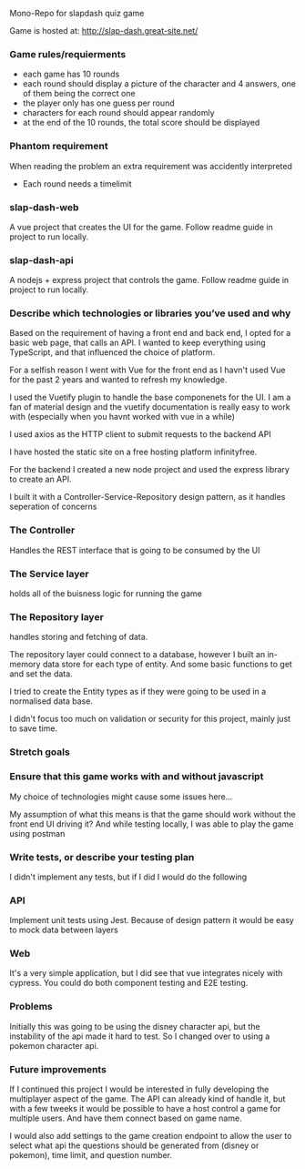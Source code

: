 Mono-Repo for slapdash quiz game

Game is hosted at: http://slap-dash.great-site.net/

### Game rules/requierments
* each game has 10 rounds
* each round should display a picture of the character and 4 answers, one of them being the correct one
* the player only has one guess per round
* characters for each round should appear randomly
* at the end of the 10 rounds, the total score should be displayed

### Phantom requirement
When reading the problem an extra requirement was accidently interpreted
* Each round needs a timelimit

### slap-dash-web
A vue project that creates the UI for the game.
    Follow readme guide in project to run locally.

### slap-dash-api
A nodejs + express project that controls the game.
    Follow readme guide in project to run locally.

### Describe which technologies or libraries you’ve used and why

Based on the requirement of having a front end and back end, I opted for a basic web page, that calls an API. I wanted to keep everything using TypeScript, and that influenced the choice of platform.

For a selfish reason I went with Vue for the front end as I havn't used Vue for the past 2 years and wanted to refresh my knowledge.

I used the Vuetify plugin to handle the base componenets for the UI. I am a fan of material design and the vuetify documentation is really easy to work with (especially when you havnt worked with vue in a while)

I used axios as the HTTP client to submit requests to the backend API

I have hosted the static site on a free hosting platform infinityfree.

For the backend I created a new node project and used the express library to create an API.

I built it with a Controller-Service-Repository design pattern, as it handles seperation of concerns

### The Controller
 Handles the REST interface that is going to be consumed by the UI

### The Service layer 
holds all of the buisness logic for running the game

### The Repository layer
 handles storing and fetching of data.

The repository layer could connect to a database, however I built an in-memory data store for each type of entity. And some basic functions to get and set the data.

I tried to create the Entity types as if they were going to be used in a normalised data base.

I didn't focus too much on validation or security for this project, mainly just to save time.

### Stretch goals

### Ensure that this game works with and without javascript
My choice of technologies might cause some issues here...

My assumption of what this means is that the game should work without the front end UI driving it?
And while testing locally, I was able to play the game using postman

### Write tests, or describe your testing plan
I didn't implement any tests, but if I did I would do the following
### API 
Implement unit tests using Jest.
Because of design pattern it would be easy to mock data between layers
### Web
It's a very simple application, but I did see that vue integrates nicely with cypress.
You could do both component testing and E2E testing.

### Problems
Initially this was going to be using the disney character api, but the instability of the api made it hard to test. So I changed over to using a pokemon character api.

### Future improvements
If I continued this project I would be interested in fully developing the multiplayer aspect of the game. The API can already kind of handle it, but with a few tweeks it would be possible to have a host control a game for multiple users. And have them connect based on game name.

I would also add settings to the game creation endpoint to allow the user to select what api the questions should be generated from (disney or pokemon), time limit, and question number.



